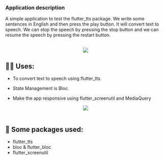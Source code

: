 ### Application description

A simple application to test the flutter_tts package. We write some sentences in English and then press the play button. It will convert text to speech. We can stop the speech by pressing the stop button and we can resume the speech by pressing the restart button.


<br>
<div align="center">
    <img src="https://user-images.githubusercontent.com/73097560/115834477-dbab4500-a447-11eb-908a-139a6edaec5c.gif" />
</div>

## 🙋‍♂️ Uses:

- To convert text to speech using flutter_tts 

- State Management is Bloc.

- Make the app responsive using flutter_screenutil and MediaQuery



<div align="center">
    <img src="https://user-images.githubusercontent.com/73097560/115834477-dbab4500-a447-11eb-908a-139a6edaec5c.gif" />
</div>
<br>


## 🚀 Some packages used:

- flutter_tts
- bloc & flutter_bloc
- flutter_screenutil
